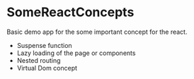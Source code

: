 # SomeReactConcepts

Basic demo app for the some important concept for the react.

- Suspense function
- Lazy loading of the page or components
- Nested routing
- Virtual Dom concept
